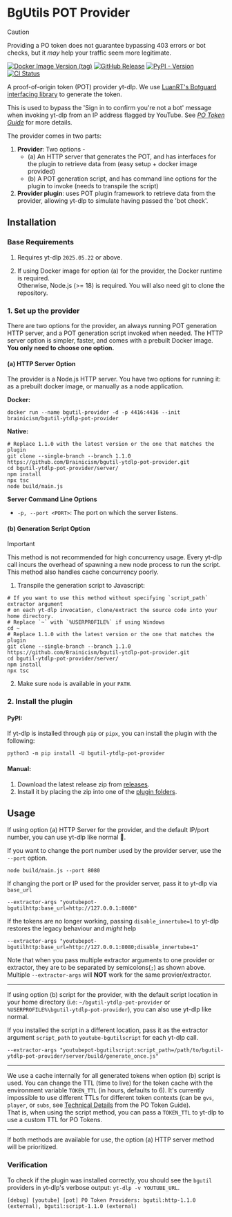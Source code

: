# BgUtils POT Provider

> [!CAUTION]
> Providing a PO token does not guarantee bypassing 403 errors or bot checks, but it _may_ help your traffic seem more legitimate.

[![Docker Image Version (tag)](https://img.shields.io/docker/v/brainicism/bgutil-ytdlp-pot-provider/latest?style=for-the-badge&label=docker)](https://hub.docker.com/r/brainicism/bgutil-ytdlp-pot-provider)
[![GitHub Release](https://img.shields.io/github/v/release/Brainicism/bgutil-ytdlp-pot-provider?style=for-the-badge)](https://github.com/Brainicism/bgutil-ytdlp-pot-provider/releases)
[![PyPI - Version](https://img.shields.io/pypi/v/bgutil-ytdlp-pot-provider?style=for-the-badge)](https://pypi.org/project/bgutil-ytdlp-pot-provider/)
[![CI Status](https://img.shields.io/github/actions/workflow/status/Brainicism/bgutil-ytdlp-pot-provider/test.yml?branch=master&label=Tests&style=for-the-badge)](https://github.com/Brainicism/bgutil-ytdlp-pot-provider/actions/workflows/test.yml)

A proof-of-origin token (POT) provider yt-dlp. We use [LuanRT's Botguard interfacing library](https://github.com/LuanRT/BgUtils) to generate the token.

This is used to bypass the 'Sign in to confirm you're not a bot' message when invoking yt-dlp from an IP address flagged by YouTube. See _[PO Token Guide](https://github.com/yt-dlp/yt-dlp/wiki/PO-Token-Guide)_ for more details.

The provider comes in two parts:

1. **Provider**: Two options -
   - (a) An HTTP server that generates the POT, and has interfaces for the plugin to retrieve data from (easy setup + docker image provided)
   - (b) A POT generation script, and has command line options for the plugin to invoke (needs to transpile the script)
2. **Provider plugin**: uses POT plugin framework to retrieve data from the provider, allowing yt-dlp to simulate having passed the 'bot check'.

## Installation

### Base Requirements

1. Requires yt-dlp `2025.05.22` or above.

2. If using Docker image for option (a) for the provider, the Docker runtime is required.  
   Otherwise, Node.js (>= 18) is required. You will also need git to clone the repository.

### 1. Set up the provider

There are two options for the provider, an always running POT generation HTTP server, and a POT generation script invoked when needed. The HTTP server option is simpler, faster, and comes with a prebuilt Docker image. **You only need to choose one option.**

#### (a) HTTP Server Option

The provider is a Node.js HTTP server. You have two options for running it: as a prebuilt docker image, or manually as a node application.

**Docker:**

```shell
docker run --name bgutil-provider -d -p 4416:4416 --init brainicism/bgutil-ytdlp-pot-provider
```

**Native:**

```shell
# Replace 1.1.0 with the latest version or the one that matches the plugin
git clone --single-branch --branch 1.1.0 https://github.com/Brainicism/bgutil-ytdlp-pot-provider.git
cd bgutil-ytdlp-pot-provider/server/
npm install
npx tsc
node build/main.js
```

**Server Command Line Options**

- `-p, --port <PORT>`: The port on which the server listens.

#### (b) Generation Script Option

> [!IMPORTANT]
> This method is not recommended for high concurrency usage. Every yt-dlp call incurs the overhead of spawning a new node process to run the script. This method also handles cache concurrency poorly.

1. Transpile the generation script to Javascript:

```shell
# If you want to use this method without specifying `script_path` extractor argument
# on each yt-dlp invocation, clone/extract the source code into your home directory.
# Replace `~` with `%USERPROFILE%` if using Windows
cd ~
# Replace 1.1.0 with the latest version or the one that matches the plugin
git clone --single-branch --branch 1.1.0 https://github.com/Brainicism/bgutil-ytdlp-pot-provider.git
cd bgutil-ytdlp-pot-provider/server/
npm install
npx tsc
```

2. Make sure `node` is available in your `PATH`.

### 2. Install the plugin

#### PyPI:

If yt-dlp is installed through `pip` or `pipx`, you can install the plugin with the following:

```shell
python3 -m pip install -U bgutil-ytdlp-pot-provider
```

#### Manual:

1. Download the latest release zip from [releases](https://github.com/Brainicism/bgutil-ytdlp-pot-provider/releases).
2. Install it by placing the zip into one of the [plugin folders](https://github.com/yt-dlp/yt-dlp#installing-plugins).

## Usage

If using option (a) HTTP Server for the provider, and the default IP/port number, you can use yt-dlp like normal 🙂.

If you want to change the port number used by the provider server, use the `--port` option.

```shell
node build/main.js --port 8080
```

If changing the port or IP used for the provider server, pass it to yt-dlp via `base_url`

```shell
--extractor-args "youtubepot-bgutilhttp:base_url=http://127.0.0.1:8080"
```

If the tokens are no longer working, passing `disable_innertube=1` to yt-dlp restores the legacy behaviour and _might_ help

```shell
--extractor-args "youtubepot-bgutilhttp:base_url=http://127.0.0.1:8080;disable_innertube=1"
```

Note that when you pass multiple extractor arguments to one provider or extractor, they are to be separated by semicolons(`;`) as shown above. Multiple `--extractor-args` will **NOT** work for the same provier/extractor.

---

If using option (b) script for the provider, with the default script location in your home directory (i.e: `~/bgutil-ytdlp-pot-provider` or `%USERPROFILE%\bgutil-ytdlp-pot-provider`), you can also use yt-dlp like normal.

If you installed the script in a different location, pass it as the extractor argument `script_path` to `youtube-bgutilscript` for each yt-dlp call.

```shell
--extractor-args "youtubepot-bgutilscript:script_path=/path/to/bgutil-ytdlp-pot-provider/server/build/generate_once.js"
```

---

We use a cache internally for all generated tokens when option (b) script is used. You can change the TTL (time to live) for the token cache with the environment variable `TOKEN_TTL` (in hours, defaults to 6). It's currently impossible to use different TTLs for different token contexts (can be `gvs`, `player`, or `subs`, see [Technical Details](https://github.com/yt-dlp/yt-dlp/wiki/PO-Token-Guide#technical-details) from the PO Token Guide).  
That is, when using the script method, you can pass a `TOKEN_TTL` to yt-dlp to use a custom TTL for PO Tokens.

---

If both methods are available for use, the option (a) HTTP server method will be prioritized.

### Verification

To check if the plugin was installed correctly, you should see the `bgutil` providers in yt-dlp's verbose output: `yt-dlp -v YOUTUBE_URL`.

```
[debug] [youtube] [pot] PO Token Providers: bgutil:http-1.1.0 (external), bgutil:script-1.1.0 (external)
```
